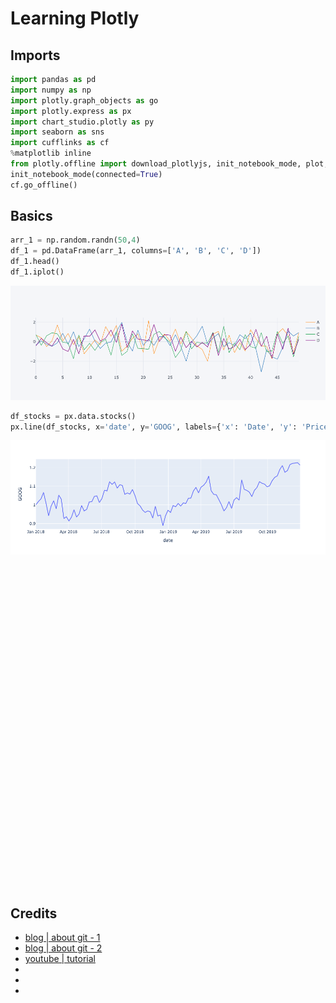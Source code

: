 # Learning Plotly

## Imports

```python
import pandas as pd
import numpy as np
import plotly.graph_objects as go
import plotly.express as px
import chart_studio.plotly as py
import seaborn as sns
import cufflinks as cf
%matplotlib inline
from plotly.offline import download_plotlyjs, init_notebook_mode, plot, iplot
init_notebook_mode(connected=True)
cf.go_offline()
```

## Basics

```python
arr_1 = np.random.randn(50,4)
df_1 = pd.DataFrame(arr_1, columns=['A', 'B', 'C', 'D'])
df_1.head()
df_1.iplot()
```

![](static/newplot.png)

```python
df_stocks = px.data.stocks()
px.line(df_stocks, x='date', y='GOOG', labels={'x': 'Date', 'y': 'Price'})
```

![](static/line2.png)

## 

```python

```

## 

```python

```

## 

```python

```

## 

```python

```

## 

```python

```


## 

```python

```

## 

```python

```

## 

```python

```

## 

```python

```

## 

```python

```

## 

```python

```

## 

```python

```

## 

```python

```

## 

```python

```

## 

```python

```

## 

```python

```

## 

```python

```

## 

```python

```



## Credits

- [blog | about git - 1](https://www.cloudbees.com/blog/git-detached-head)
- [blog | about git - 2](https://www.varonis.com/blog/git-branching/)
- [youtube | tutorial](https://www.youtube.com/watch?v=GGL6U0k8WYA&ab_channel=DerekBanas)
- []()
- []()
- []()
